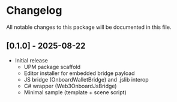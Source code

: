 # Changelog

All notable changes to this package will be documented in this file.

## [0.1.0] - 2025-08-22
- Initial release
  - UPM package scaffold
  - Editor installer for embedded bridge payload
  - JS bridge (OnboardWalletBridge) and .jslib interop
  - C# wrapper (Web3OnboardJsBridge)
  - Minimal sample (template + scene script)
